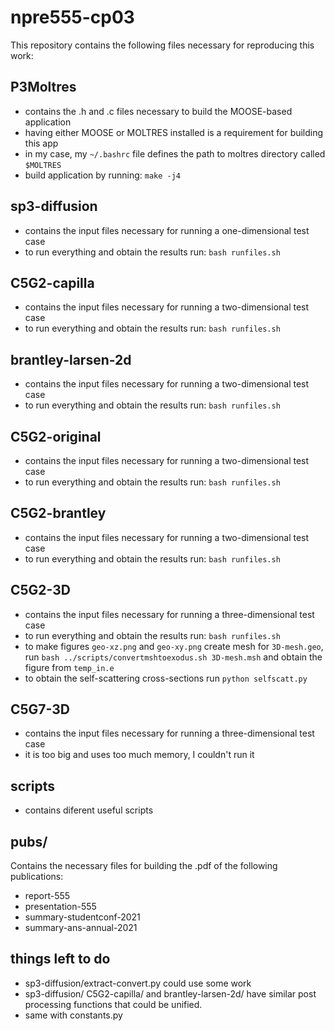 # npre555-cp03

This repository contains the following files necessary for reproducing this work:

## P3Moltres

* contains the .h and .c files necessary to build the MOOSE-based application
* having either MOOSE or MOLTRES installed is a requirement for building this app
* in my case, my ```~/.bashrc``` file defines the path to moltres directory called ```$MOLTRES```
* build application by running: ```make -j4```


## sp3-diffusion

* contains the input files necessary for running a one-dimensional test case
* to run everything and obtain the results run: ```bash runfiles.sh```


## C5G2-capilla

* contains the input files necessary for running a two-dimensional test case
* to run everything and obtain the results run: ```bash runfiles.sh```


## brantley-larsen-2d

* contains the input files necessary for running a two-dimensional test case
* to run everything and obtain the results run: ```bash runfiles.sh```


## C5G2-original

* contains the input files necessary for running a two-dimensional test case
* to run everything and obtain the results run: ```bash runfiles.sh```


## C5G2-brantley

* contains the input files necessary for running a two-dimensional test case
* to run everything and obtain the results run: ```bash runfiles.sh```


## C5G2-3D

* contains the input files necessary for running a three-dimensional test case
* to run everything and obtain the results run: ```bash runfiles.sh```
* to make figures ```geo-xz.png``` and ```geo-xy.png``` create mesh for ```3D-mesh.geo```, run ```bash ../scripts/convertmshtoexodus.sh 3D-mesh.msh``` and obtain the figure from ```temp_in.e```
* to obtain the self-scattering cross-sections run ```python selfscatt.py```


## C5G7-3D

* contains the input files necessary for running a three-dimensional test case
* it is too big and uses too much memory, I couldn't run it


## scripts

* contains diferent useful scripts


## pubs/

Contains the necessary files for building the .pdf of the following publications:
* report-555
* presentation-555
* summary-studentconf-2021
* summary-ans-annual-2021


## things left to do

* sp3-diffusion/extract-convert.py could use some work
* sp3-diffusion/ C5G2-capilla/ and brantley-larsen-2d/ have similar post processing functions that could be unified.
* same with constants.py
